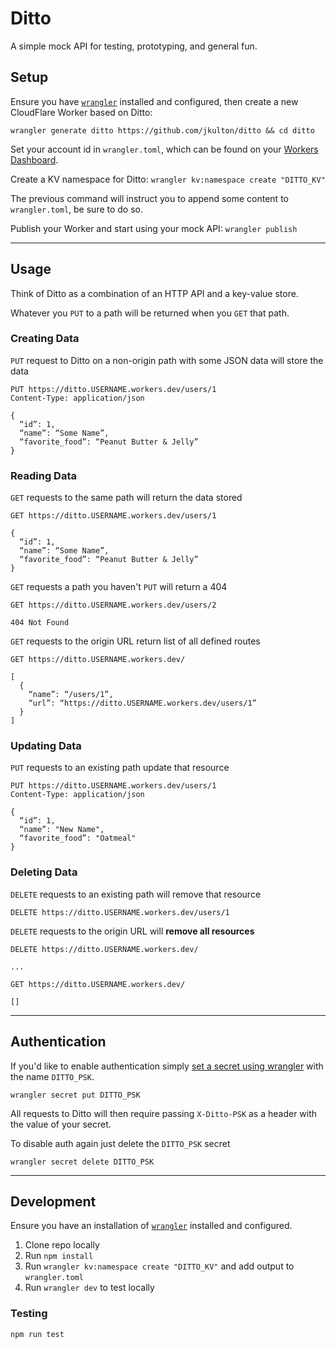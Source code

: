 # Ditto

A simple mock API for testing, prototyping, and general fun.

## Setup

Ensure you have [`wrangler`](https://github.com/cloudflare/wrangler) installed and configured, then create a new CloudFlare Worker based on Ditto:

```
wrangler generate ditto https://github.com/jkulton/ditto && cd ditto
```

Set your account id in `wrangler.toml`, which can be found on your [Workers Dashboard](https://dash.cloudflare.com/?to=/:account/workers).

Create a KV namespace for Ditto: `wrangler kv:namespace create "DITTO_KV"`

The previous command will instruct you to append some content to `wrangler.toml`, be sure to do so.

Publish your Worker and start using your mock API: `wrangler publish`

---

## Usage


Think of Ditto as a combination of an HTTP API and a key-value store.

Whatever you `PUT` to a path will be returned when you `GET` that path.

### Creating Data

`PUT` request to Ditto on a non-origin path with some JSON data will store the data

```
PUT https://ditto.USERNAME.workers.dev/users/1
Content-Type: application/json

{
  “id”: 1,
  “name”: “Some Name”,
  “favorite_food”: “Peanut Butter & Jelly”
}
```


### Reading Data

`GET` requests to the same path will return the data stored

```
GET https://ditto.USERNAME.workers.dev/users/1

{
  “id”: 1,
  “name”: “Some Name”,
  “favorite_food”: “Peanut Butter & Jelly”
}
```


`GET` requests a path you haven't `PUT` will return a 404

```
GET https://ditto.USERNAME.workers.dev/users/2

404 Not Found
```


`GET` requests to the origin URL return list of all defined routes

```
GET https://ditto.USERNAME.workers.dev/

[
  {
    “name”: “/users/1”,
    “url”: “https://ditto.USERNAME.workers.dev/users/1”
  }
]
```

### Updating Data

`PUT` requests to an existing path update that resource

```
PUT https://ditto.USERNAME.workers.dev/users/1
Content-Type: application/json

{
  “id”: 1,
  “name”: "New Name",
  “favorite_food”: "Oatmeal"
}
```

### Deleting Data

`DELETE` requests to an existing path will remove that resource

```
DELETE https://ditto.USERNAME.workers.dev/users/1
```

`DELETE` requests to the origin URL will **remove all resources**

```
DELETE https://ditto.USERNAME.workers.dev/

...

GET https://ditto.USERNAME.workers.dev/

[]
```

---

## Authentication

If you'd like to enable authentication simply [set a secret using wrangler](https://developers.cloudflare.com/workers/cli-wrangler/commands#secret) with the name `DITTO_PSK`.

```
wrangler secret put DITTO_PSK
```

All requests to Ditto will then require passing `X-Ditto-PSK` as a header with the value of your secret.

To disable auth again just delete the `DITTO_PSK` secret

```
wrangler secret delete DITTO_PSK
```

---

## Development

Ensure you have an installation of [`wrangler`](https://github.com/cloudflare/wrangler) installed and configured.

1. Clone repo locally
2. Run `npm install`
3. Run `wrangler kv:namespace create "DITTO_KV"` and add output to `wrangler.toml`
4. Run `wrangler dev` to test locally

### Testing

```
npm run test
```

